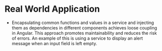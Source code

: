 # Real World Application

- Encapsulating common functions and values in a service and injecting them as dependencies in different components achieves loose coupling in Angular. This approach promotes maintainability and reduces the risk of errors. An example of this is using a service to display an alert message when an input field is left empty.
